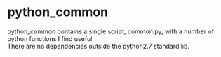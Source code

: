 # python_common
python_common contains a single script, common.py, with a number of python functions I find useful.  
There are no dependencies outside the python2.7 standard lib.

